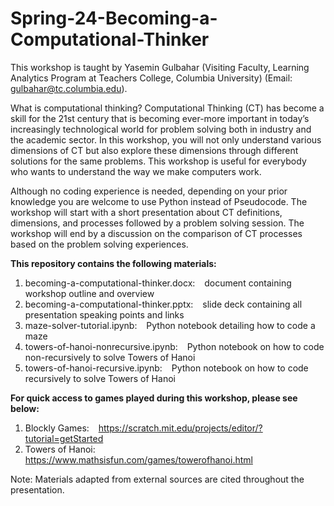 # Spring-24-Becoming-a-Computational-Thinker

This workshop is taught by Yasemin Gulbahar (Visiting Faculty, Learning Analytics Program at Teachers College, Columbia University) (Email: gulbahar@tc.columbia.edu).


What is computational thinking? Computational Thinking (CT) has become a skill for the 21st century that is becoming ever-more important in today’s increasingly technological world for problem solving both in industry and the academic sector. In this workshop, you will not only understand various dimensions of CT but also explore these dimensions through different solutions for the same problems. This workshop is useful for everybody who wants to understand the way we make computers work. 

Although no coding experience is needed, depending on your prior knowledge you are welcome to use Python instead of Pseudocode. The workshop will start with a short presentation about CT definitions, dimensions, and processes followed by a problem solving session. The workshop will end by a discussion on the comparison of CT processes based on the problem solving experiences. 


**This repository contains the following materials:**
  1. becoming-a-computational-thinker.docx: &ensp; document containing workshop outline and overview
  2. becoming-a-computational-thinker.pptx: &ensp; slide deck containing all presentation speaking points and links
  3. maze-solver-tutorial.ipynb: &ensp; Python notebook detailing how to code a maze
  4. towers-of-hanoi-nonrecursive.ipynb: &ensp; Python notebook on how to code non-recursively to solve Towers of Hanoi
  5. towers-of-hanoi-recursive.ipynb: &ensp; Python notebook on how to code recursively to solve Towers of Hanoi


**For quick access to games played during this workshop, please see below:**
  1. Blockly Games: &ensp; https://scratch.mit.edu/projects/editor/?tutorial=getStarted 
  2. Towers of Hanoi: &ensp; https://www.mathsisfun.com/games/towerofhanoi.html


Note: Materials adapted from external sources are cited throughout the presentation.
